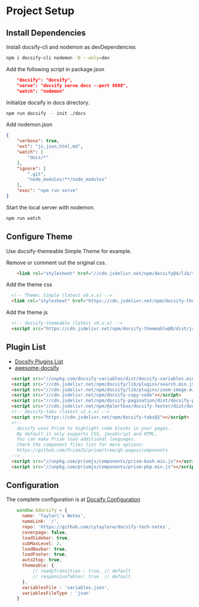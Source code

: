 # Project Setup 

## Install Dependencies
Install docsify-cli and nodemon as devDependencies

```bash
npm i docsify-cli nodemon -D --only=dev
```

Add the following script in package.json
```json
    "docsify": "docsify",
    "serve": "docsify serve docs --port 8888",
    "watch": "nodemon"
```
Initialize docsify in docs directory.
```bash
npm run docsify -- init ./docs
```

Add nodemon.json
```json
{
    "verbose": true,
    "ext": "js,json,html,md",
    "watch": [
        "docs/*"
    ],
    "ignore": [
        ".git",
        "node_modules/**/node_modules"
    ],
    "exec": "npm run serve"
}
```

Start the local server with nodemon.
```bash
npm run watch
```

## Configure Theme
Use docsify-themeable Simple Theme for example.

Remove or comment out the original css.
```html
    <link rel="stylesheet" href="//cdn.jsdelivr.net/npm/docsify@4/lib/themes/vue.css">
```

Add the theme css
```html
  <!-- Theme: Simple (latest v0.x.x) -->
  <link rel="stylesheet" href="https://cdn.jsdelivr.net/npm/docsify-themeable@0/dist/css/theme-simple.css">
```

Add the theme js
```html
  <!-- docsify-themeable (latest v0.x.x) -->
  <script src="https://cdn.jsdelivr.net/npm/docsify-themeable@0/dist/js/docsify-themeable.min.js"></script>
```

## Plugin List
- [Docsify Plugins List](https://docsify.js.org/#/plugins)
- [awesome-docsify](https://docsify.js.org/#/awesome?id=plugins)
```html
  <script src="//unpkg.com/docsify-variables/dist/docsify-variables.min.js"></script>
  <script src="//cdn.jsdelivr.net/npm/docsify/lib/plugins/search.min.js"></script>
  <script src="//cdn.jsdelivr.net/npm/docsify/lib/plugins/zoom-image.min.js"></script>
  <script src="//cdn.jsdelivr.net/npm/docsify-copy-code"></script>
  <script src="//cdn.jsdelivr.net/npm/docsify-pagination/dist/docsify-pagination.min.js"></script>
  <script src="//cdn.jsdelivr.net/npm/@alertbox/docsify-footer/dist/docsify-footer.min.js"></script>
  <!-- docsify-tabs (latest v1.x.x) -->
  <script src="https://cdn.jsdelivr.net/npm/docsify-tabs@1"></script>
  <!-- 
    docsify uses Prism to highlight code blocks in your pages. 
    By default it only supports CSS, JavaScript and HTML. 
    You can make Prism load additional languages.
    Check the component files list for more options:
    https://github.com/PrismJS/prism/tree/gh-pages/components
  -->
  <script src="//unpkg.com/prismjs/components/prism-bash.min.js"></script>
  <script src="//unpkg.com/prismjs/components/prism-php.min.js"></script>
```

## Configuration
The complete configuration is at [Docsify Configuration](https://docsify.js.org/#/configuration)
```js
    window.$docsify = {
      name: 'Taylor\'s Notes',
      nameLink: '/',
      repo: 'https://github.com/cytaylorw/docsify-tech-notes',
      coverpage: false,
      loadSidebar: true,
      subMaxLevel: 2,
      loadNavbar: true,
      loadFooter: true,
      auto2top: true,
      themeable: {
          // readyTransition : true, // default
          // responsiveTables: true  // default
      },
      variablesFile : 'variables.json',
      variablesFileType : 'json'
    }
```